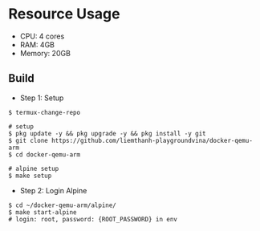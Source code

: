 # Resource Usage
- CPU: 4 cores
- RAM: 4GB
- Memory: 20GB

## Build
- Step 1: Setup
```
$ termux-change-repo

# setup
$ pkg update -y && pkg upgrade -y && pkg install -y git
$ git clone https://github.com/liemthanh-playgroundvina/docker-qemu-arm
$ cd docker-qemu-arm

# alpine setup
$ make setup
```

- Step 2: Login Alpine
```
$ cd ~/docker-qemu-arm/alpine/
$ make start-alpine
# login: root, password: {ROOT_PASSWORD} in env
```